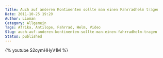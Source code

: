 ```yaml
---
Title: Auch auf anderen Kontinenten sollte man einen Fahrradhelm tragen
Date: 2011-10-25 19:20
Author: Lioman
Category: Allgemein
Tags: Afrika, Antilope, Fahrrad, Helm, Video
Slug: auch-auf-anderen-kontinenten-sollte-man-einen-fahrradhelm-tragen
Status: published
---
```


{% youtube S2oymHHyV1M %}
